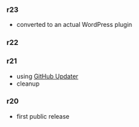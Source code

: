### r23
* converted to an actual WordPress plugin

### r22

### r21
* using [GitHub Updater](https://github.com/afragen/github-updater)
* cleanup

### r20
* first public release
